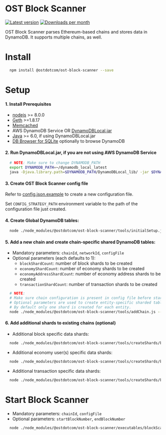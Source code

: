 # OST Block Scanner


[![Latest version](https://img.shields.io/npm/v/@ostdotcom/ost-block-scanner.svg?maxAge=3600)][npm]
[![Downloads per month](https://img.shields.io/npm/dm/@ostdotcom/ost-block-scanner.svg?maxAge=3600)][npm]

[npm]: https://www.npmjs.com/package/@ostdotcom/ost-block-scanner
[travis]: https://travis-ci.org/ostdotcom/ost-block-scanner

OST Block Scanner parses Ethereum-based chains and stores data in DynamoDB. It supports multiple chains, as well.


# Install

```bash
  npm install @ostdotcom/ost-block-scanner --save
```

# Setup

#### 1. Install Prerequisites 
- [nodejs](https://nodejs.org/) >= 8.0.0
- [Geth](https://github.com/ethereum/go-ethereum/) >=1.8.17
- [Memcached](https://memcached.org/)
- AWS DynamoDB Service OR [DynamoDBLocal.jar](https://docs.aws.amazon.com/amazondynamodb/latest/developerguide/DynamoDBLocal.DownloadingAndRunning.html)
- [Java](https://www.java.com/) >= 6.0, if using DynamoDBLocal.jar
- [DB Browser for SQLite](https://sqlitebrowser.org/) optionally to browse DynamoDB
    
#### 2. Run DynamoDBLocal.jar, if you are not using AWS DynamoDB Service

```bash
  # NOTE: Make sure to change DYNAMODB_PATH
  export DYNAMODB_PATH=~/dynamodb_local_latest
  java -Djava.library.path=$DYNAMODB_PATH/DynamoDBLocal_lib/ -jar $DYNAMODB_PATH/DynamoDBLocal.jar -sharedDb -dbPath $DYNAMODB_PATH/
```

#### 3. Create OST Block Scanner config file
Refer to [config.json.example](config.json.example) to create a new configuration file.

Set `CONFIG_STRATEGY_PATH` environment variable to the path of the configuration file just created.

#### 4. Create Global DynamoDB tables: 

```bash
  node ./node_modules/@ostdotcom/ost-block-scanner/tools/initialSetup.js --configFile $CONFIG_STRATEGY_PATH
```

#### 5. Add a new chain and create chain-specific shared DynamoDB tables:
  * Mandatory parameters: `chainId`, `networkId`, `configFile`
  * Optional parameters (each defaults to 1):
    * `blockShardCount`: number of block shards to be created
    * `economyShardCount`: number of economy shards to be created
    * `economyAddressShardCount`: number of economy address shards to be created
    * `transactionShardCount`: number of transaction shards to be created
  
```bash
  # NOTE:
  # Make sure chain configuration is present in config file before starting this step. 
  # Optional parameters are used to create entity-specific sharded tables. 
  # By default only one shard is created for each entity. 
  node ./node_modules/@ostdotcom/ost-block-scanner/tools/addChain.js --configFile $CONFIG_STRATEGY_PATH --chainId 2000 --networkId 1 --blockShardCount 2 --economyShardCount 2 --economyAddressShardCount 2 --transactionShardCount 2
```

#### 6. Add additional shards to existing chains (optional)

* Additional block specific data shards:

```bash
  node ./node_modules/@ostdotcom/ost-block-scanner/tools/createShards/byBlock.js --configFile $CONFIG_STRATEGY_PATH --chainId 2000 --shardNumber 1
```

* Additional economy user(s) specific data shards:

```bash
  node ./node_modules/@ostdotcom/ost-block-scanner/tools/createShards/byEconomyAddress.js --configFile $CONFIG_STRATEGY_PATH --chainId 2000 --shardNumber 1
```

* Additional transaction specific data shards:

```bash
  node ./node_modules/@ostdotcom/ost-block-scanner/tools/createShards/byTransaction.js --configFile $CONFIG_STRATEGY_PATH --chainId 2000 --shardNumber 1
```
    
# Start Block Scanner
  * Mandatory parameters: `chainId`, `configFile`
  * Optional parameters: `startBlockNumber`, `endBlockNumber`
```bash
  node ./node_modules/@ostdotcom/ost-block-scanner/executables/blockScanner.js --configFile $CONFIG_STRATEGY_PATH --chainId 2000 --startBlockNumber 0 --endBlockNumber 100
```